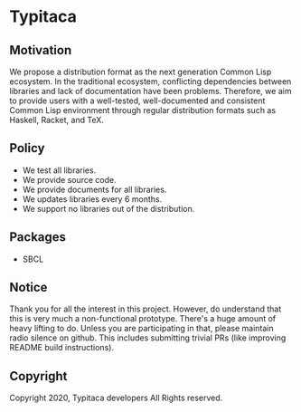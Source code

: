 # Typitaca

## Motivation

We propose a distribution format as the next generation Common Lisp ecosystem. 
In the traditional ecosystem, conflicting dependencies between libraries and lack of documentation have been problems.
Therefore, we aim to provide users with a well-tested, well-documented and consistent Common Lisp environment
through regular distribution formats such as Haskell, Racket, and TeX.

## Policy

- We test all libraries.
- We provide source code.
- We provide documents for all libraries.
- We updates libraries every 6 months.
- We support no libraries out of the distribution.

## Packages

- SBCL

## Notice

Thank you for all the interest in this project. However, do understand that this is very much a non-functional prototype. There's a huge amount of heavy lifting to do. Unless you are participating in that, please maintain radio silence on github. This includes submitting trivial PRs (like improving README build instructions).

## Copyright

Copyright 2020, Typitaca developers All Rights reserved.
